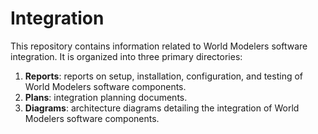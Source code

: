 # Integration
This repository contains information related to World Modelers software integration. It is organized into three primary directories:

1. **Reports**: reports on setup, installation, configuration, and testing of World Modelers software components. 
2. **Plans**: integration planning documents.
3. **Diagrams**: architecture diagrams detailing the integration of World Modelers software components.